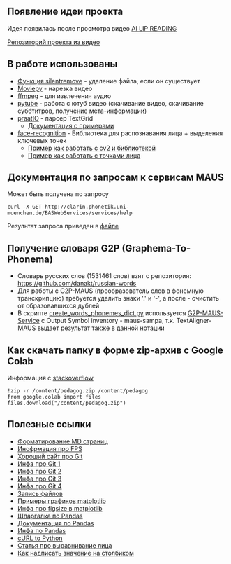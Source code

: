 ## Появление идеи проекта
Идея появилась после просмотра видео [AI LIP READING](https://www.youtube.com/watch?v=28U6EwfKois)

[Репозиторий проекта из видео](https://github.com/carykh/videoToVoice)

## В работе использованы
- [Функция silentremove](https://stackoverflow.com/questions/10840533/most-pythonic-way-to-delete-a-file-which-may-not-exist) - удаление файла, если он существует
- [Moviepy](https://github.com/Zulko/moviepy) - нарезка видео
- [ffmpeg](https://github.com/kkroening/ffmpeg-python) - для извлечения аудио
- [pytube](https://github.com/nficano/pytube/tree/8c598376bb2432a5ff25ef2cd0ed1080236d5d62) - работа с ютуб видео (скачивание видео, скачивание суббтитров, получение мета-информации)
- [praatIO](https://github.com/timmahrt/praatIO) - парсер TextGrid
  - [Документация с примерами](https://nbviewer.jupyter.org/github/timmahrt/praatIO/blob/master/tutorials/tutorial1_intro_to_praatio.ipynb#installing_praatio) 
- [face-recognition](https://github.com/ageitgey/face_recognition) - Библиотека для распознавания лица + выделения ключевых точек
  - [Пример как работать с cv2 и библиотекой](https://github.com/ageitgey/face_recognition/blob/master/examples/blur_faces_on_webcam.py)
  - [Пример как работать с точками лица](https://github.com/ageitgey/face_recognition/blob/master/examples/digital_makeup.py)
## Документация по запросам к сервисам MAUS
Может быть получена по запросу
```
curl -X GET http://clarin.phonetik.uni-muenchen.de/BASWebServices/services/help
```
Результат запроса приведен в [файле](maus_service_help.txt)

## Получение словаря G2P (Graphema-To-Phonema) 
- Словарь русских слов (1531461 слов) взят с репозитория: https://github.com/danakt/russian-words
- Для работы с G2P-MAUS (преобразователь слов в фонемную транскрипцию) требуется удалить знаки '.' и '-', а после - очистить от образовавшихся дублей
- В скрипте [create_words_phonemes_dict.py](./scripts/create_words_phonemes_dict.py) используется [G2P-MAUS-Service](https://clarin.phonetik.uni-muenchen.de/BASWebServices/interface/Grapheme2Phoneme) c Output Symbol inventory - maus-sampa, т.к. TextAligner-MAUS выдает результат также в данной нотации

## Как скачать папку в форме zip-архив с Google Colab
Информация с [stackoverflow](https://stackoverflow.com/questions/50453428/how-do-i-download-multiple-files-or-an-entire-folder-from-google-colab)
```
!zip -r /content/pedagog.zip /content/pedagog
from google.colab import files
files.download("/content/pedagog.zip")
```
## Полезные ссылки
- [Форматирование MD страниц](https://help.github.com/en/github/writing-on-github/basic-writing-and-formatting-syntax)
- [Инофрмация про FPS](https://balyberdin.com/hey/all/about-fps/)
- [Хороший сайт про Git](https://rogerdudler.github.io/git-guide/)
- [Инфа про Git 1](https://progr.interplanety.org/en/how-to-start-working-with-git-and-github/)
- [Инфа про Git 2](https://opensource.com/article/18/1/step-step-guide-git)
- [Инфа про Git 3](https://proglib.io/p/git-github-gitflow)
- [Инфа про Git 4](https://htmlacademy.ru/blog/boost/tools/git-console)
- [Запись файлов](https://pyneng.readthedocs.io/ru/latest/book/07_files/3_write.html)
- [Примеры графиков matplotlib](https://habr.com/ru/post/468295/)
- [Инфа про figsize в matplotlib](https://stackoverflow.com/questions/47633546/relationship-between-dpi-and-figure-size)
- [Шпаргалка по Pandas](https://habr.com/ru/company/ruvds/blog/494720/)
- [Документация по Pandas](https://pandas.pydata.org/docs/#)
- [Инфа по Pandas](https://python.ivan-shamaev.ru/pandas-series-and-dataframe-objects-build-index/)
- [cURL to Python](https://curl.trillworks.com)
- [Статья про выравнивание лица](https://www.pyimagesearch.com/2017/05/22/face-alignment-with-opencv-and-python/)
- [Как надписать значение на столбиком](https://stackoverflow.com/questions/28931224/adding-value-labels-on-a-matplotlib-bar-chart)
